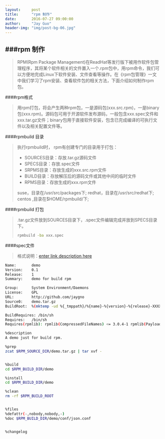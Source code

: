 ```yaml
---
layout:     post
title:      "rpm 制作"
date:       2016-07-27 09:00:00
author:     "Jay Guo"
header-img: "img/post-bg-06.jpg"
---
```


###rpm 制作
------
>RPM(Rpm Package Management)在ReadHat等发行版下被用作软件包管理程序，其将某个软件相关的文件置入一个.rpm包中，用rpm命令，我们可以方便地完成Linux下软件安装、文件查看等操作。在《rpm包管理》一文中我们学习了rpm安装、查看软件包的相关方法，下面介绍如何制作rpm包。

####rpm格式
>用rpm打包，将会产生两种rpm包，一是源码包(xxx.src.rpm)，一是binary包(xxx.rpm)。源码包可用于开源软件发布源码，一般包含xxx.spec文件和xxx.tar.gz文件；binary包用于直接软件安装，包含已完成编译的可执行文件以及相关配置文件等。

####rpmbuild 目录
>执行rpmbuild时， rpm有创建专门的目录用于打包：
>  * SOURCES目录：存放.tar.gz源码文件
>  * SPECS目录：存放.spec文件
>  * SRPMS目录：存放生成的xxx.src.rpm文件
>  * BUILD目录：存放解压后的源码文件或其他中间的临时文件
>  * RPMS目录：存放生成的xxx.rpm文件
>  
>suse，目录在/usr/src/packages下; redhat，目录在/usr/src/redhat下; centos ,目录在$HOME/rpmbuild/下;

####rpmbuild 打包

>.tar.gz文件放到SOURCES目录下，.spec文件编辑完成并放到SPECS目录下。
>```bash
>rpmbuild -ba xxx.spec
>```

####spec文件
>格式说明：[enter link description here](http://blog.11p2f.com/2016/07/27/spec-文件格式/)
```bash
Name:		demo
Version:	0.1
Release:    1	
Summary:	demo for build rpm

Group:	    System Environment/Daemons	
License:    GPL	
URL:		http://github.com/jaygno
Source0:    demo.tar.gz	
BuildRoot:	%(mktemp -ud %{_tmppath}/%{name}-%{version}-%{release}-XXXXXX)

BuildRequires: /bin/sh	
Requires:   /bin/sh
Requires(rpmlib): rpmlib(CompressedFileNames) <= 3.0.4-1 rpmlib(PayloadFilesHavePrefix) <= 4.0-1

%description
A demo just for build rpm.

%prep
zcat $RPM_SOURCE_DIR/demo.tar.gz | tar xvf -


%build
cd $RPM_BUILD_DIR/demo

%install
cd $RPM_BUILD_DIR/demo

%clean
rm -rf $RPM_BUILD_ROOT


%files
%defattr(-,nobody,nobody,-)
%doc $RPM_BUILD_DIR/demo/conf/json.conf


%changelog
```